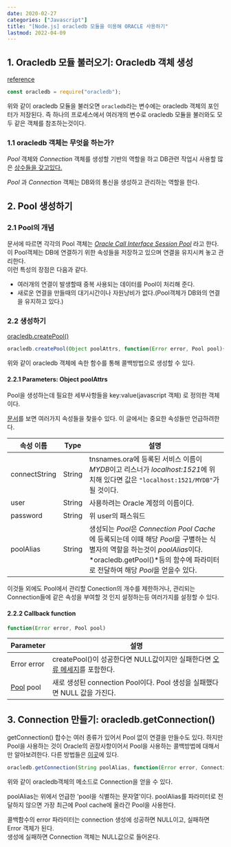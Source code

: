 ```yaml
---
date: 2020-02-27
categories: ["Javascript"]
title: "[Node.js] oracledb 모듈을 이용해 ORACLE 사용하기"
lastmod: 2022-04-09
---
```

## 1. Oracledb 모듈 불러오기: Oracledb 객체 생성
[reference](https://oracle.github.io/node-oracledb/doc/api.html#-3-oracledb-class)  
``` javascript
const oracledb = require("oracledb");
```  
위와 같이 oracledb 모듈을 불러오면 `oracledb`라는 변수에는 
oracledb 객체의 포인터가 저장된다. 즉 하나의 프로세스에서 여러개의 변수로 
oracledb 모듈을 불러와도 모두 같은 객체를 참조하는것이다.  
  
### 1.1 oracledb 객체는 무엇을 하는가?
*Pool* 객체와 *Connection* 객체를 생성할 기반의 역할을 하고 
DB관련 작업시 사용할 많은 [상수들을 갖고있다.](https://oracle.github.io/node-oracledb/doc/api.html#-31-oracledb-constants)  
  
*Pool* 과 *Connection* 객체는 DB와의 통신을 생성하고 관리하는 역할을 한다.  
  

## 2. Pool 생성하기
  
### 2.1 Pool의 개념
문서에 따르면 각각의 Pool 객체는 *[Oracle Call Interface Session Pool](https://docs.oracle.com/en/database/oracle/oracle-database/19/lnoci/session-and-connection-pooling.html#GUID-F9662FFB-EAEF-495C-96FC-49C6D1D9625C)* 라고 한다.  
이 Pool객체는 DB에 연결하기 위한 속성들을 저장하고 있으며 연결을 유지시켜 놓고 관리한다.  
이런 특성의 장점은 다음과 같다.  
- 여러개의 연결이 발생할때 중복 사용되는 데이터를 Pool이 처리해 준다.
- 새로운 연결을 만들때의 대기시간이나 자원낭비가 없다.(Pool객체가 DB와의 연결을 
유지하고 있다.)  

### 2.2 생성하기
[oracledb.createPool()](https://oracle.github.io/node-oracledb/doc/api.html#createpool)   
``` javascript
oracledb.createPool(Object poolAttrs, function(Error error, Pool pool){});
```
위와 같이 oracledb 객체에 속한 함수를 통해 콜백방법으로 생성할 수 있다.  

#### 2.2.1 Parameters: Object poolAttrs  
Pool을 생성하는데 필요한 세부사항들을 key:value(javascript 객체)
로 정의한 객체이다.
  
[문서](https://oracle.github.io/node-oracledb/doc/api.html#-3311-createpool-parameters-and-attributes)를 보면 여러가지 속성들을 찾을수 있다. 
이 글에서는 중요한 속성들만 언급하려한다.  
  
| 속성 이름 | Type | 설명 |
| --- | --- | --- |
| connectString | String | tnsnames.ora에 등록된 서비스 이름이 *MYDB*이고 리스너가 *localhost:1521*에 위치해 있다면 값은 `"localhost:1521/MYDB"`가 될 것이다. |
| user | String | 사용하려는 Oracle 계정의 이름이다. |
| password | String | 위 user의 패스워드 |
| poolAlias | String | 생성되는 *Pool*은 *Connection Pool Cache*에 등록되는데 이때 해당 *Pool*을 구별하는 식별자의 역할을 하는것이 *poolAlias*이다. *oracledb.getPool()*등의 함수에 파라미터로 전달하여 해당 *Pool*을 얻을수 있다. |
  
이것들 외에도 Pool에서 관리할 Conection의 개수를 제한하거나, 
관리되는 Connection들에 같은 속성을 부여할 것 인지 설정하는등 
여러가지를 설정할 수 있다.  
  
#### 2.2.2 Callback function  
``` javascript
function(Error error, Pool pool)
```  

| Parameter | 설명 |
| --- | --- |
| Error error | createPool()이 성공한다면 NULL값이지만 실패한다면 [오류 메세지](https://oracle.github.io/node-oracledb/doc/api.html#errorobj)를 포함한다. |
| [Pool](https://oracle.github.io/node-oracledb/doc/api.html#poolclass) pool | 새로 생성된 connection Pool이다. Pool 생성을 실패했다면 NULL 값을 가진다. |  

  
## 3. Connection 만들기: oracledb.getConnection()  
getConnection() 합수는 여러 종류가 있어서 Pool 없이 연결을 만들수도 있다. 
하지만 Pool을 사용하는 것이 Oracle의 권장사항이어서 Pool을 사용하는 콜백방법에 
대해서만 알아보려한다. 다른 방법들은 [이곳](https://oracle.github.io/node-oracledb/doc/api.html#-332-oracledbgetconnection)에 있다.  
  
``` javascript
oracledb.getConnection(String poolAlias, function(Error error, Connection connection){})
```
위와 같이 oracledb객체의 메소드로 Connection을 얻을 수 있다.  
  
poolAlias는 위에서 언급한 'pool을 식별하는 문자열'이다. poolAlias를 파라미터로 전달하지 
않으면 가장 최근에 Pool cache에 올라간 Pool을 사용한다.  
  
콜백함수의 error 파라미터는 
connection 생성에 성공하면 NULL이고, 실패하면 Error 객체가 된다.  
생성에 실패하면 Connection 객체는 NULL값으로 들어온다.  
